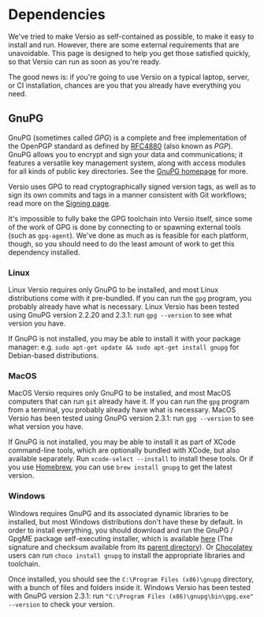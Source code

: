 # Dependencies

We've tried to make Versio as self-contained as possible, to make it
easy to install and run. However, there are some external requirements
that are unavoidable. This page is designed to help you get those
satisfied quickly, so that Versio can run as soon as you're ready.

The good news is: if you're going to use Versio on a typical laptop,
server, or CI installation, chances are you that you already have
everything you need.

## GnuPG

GnuPG (sometimes called _GPG_) is a complete and free implementation of
the OpenPGP standard as defined by
[RFC4880](https://www.ietf.org/rfc/rfc4880.txt) (also known as _PGP_).
GnuPG allows you to encrypt and sign your data and communications; it
features a versatile key management system, along with access modules
for all kinds of public key directories. See the [GnuPG
homepage](https://gnupg.org/) for more.

Versio uses GPG to read cryptographically signed version tags, as well
as to sign its own commits and tags in a manner consistent with Git
workflows; read more on the [Signing page](./signing.md).

It's impossible to fully bake the GPG toolchain into Versio itself,
since some of the work of GPG is done by connecting to or spawning
external tools (such as `gpg-agent`). We've done as much as is feasible
for each platform, though, so you should need to do the least amount of
work to get this dependency installed.

### Linux

Linux Versio requires only GnuPG to be installed, and most Linux
distributions come with it pre-bundled. If you can run the `gpg`
program, you probably already have what is necessary. Linux Versio has
been tested using GnuPG version 2.2.20 and 2.3.1: run `gpg --version` to
see what version you have.

If GnuPG is not installed, you may be able to install it with your
package manager: e.g. `sudo apt-get update && sudo apt-get install
gnupg` for Debian-based distributions.

### MacOS

MacOS Versio requires only GnuPG to be installed, and most MacOS
computers that can run `git` already have it. If you can run the `gpg`
program from a terminal, you probably already have what is necessary.
MacOS Versio has been tested using GnuPG version 2.3.1: run `gpg
--version` to see what version you have.

If GnuPG is not installed, you may be able to install it as part of
XCode command-line tools, which are optionally bundled with XCode, but
also available separately. Run `xcode-select --install` to install these
tools. Or if you use [Homebrew](https://brew.sh/), you can use `brew
install gnupg` to get the latest version.

### Windows

Windows requires GnuPG and its associated dynamic libraries to be
installed, but most Windows distributions don't have these by default.
In order to install everything, you should download and run the GnuPG /
GpgME package self-executing installer, which is available
[here](https://gnupg.org/ftp/gcrypt/binary/gnupg-w32-2.3.1_20210420.exe)
(The signature and checksum available from its [parent
directory](https://gnupg.org/ftp/gcrypt/binary/)). Or
[Chocolatey](https://chocolatey.org/) users can run `choco install
gnupg` to install the appropriate libraries and toolchain.

Once installed, you should see the `C:\Program Files (x86)\gnupg`
directory, with a bunch of files and folders inside it. Windows Versio
has been tested with GnuPG version 2.3.1: run `"C:\Program Files
(x86)\gnupg\bin\gpg.exe" --version` to check your version.

